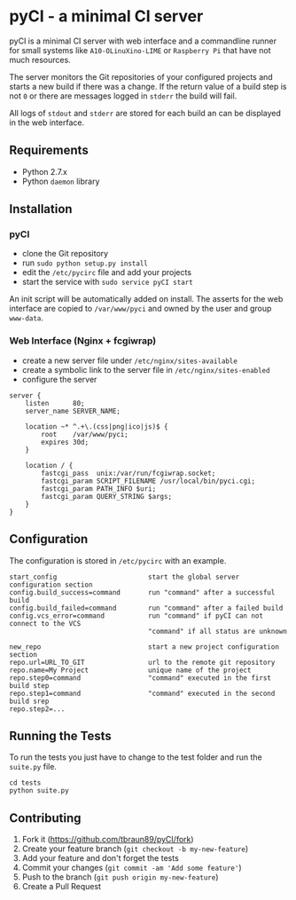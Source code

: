 # pyCI - a minimal CI server

pyCI is a minimal CI server with web interface and a commandline
runner for small systems like `A10-OLinuXino-LIME` or `Raspberry Pi`
that have not much resources.

The server monitors the Git repositories of your configured projects
and starts a new build if there was a change. If the return value of
a build step is not `0` or there are messages logged in `stderr` the
build will fail.

All logs of `stdout` and `stderr` are stored for each build an can be
displayed in the web interface.

## Requirements

* Python 2.7.x
* Python `daemon` library

## Installation

### pyCI

* clone the Git repository
* run `sudo python setup.py install`
* edit the `/etc/pycirc` file and add your projects
* start the service with `sudo service pyCI start`

An init script will be automatically added on install. The asserts
for the web interface are copied to `/var/www/pyci` and owned by the
user and group `www-data`.

### Web Interface (Nginx + fcgiwrap)

* create a new server file under `/etc/nginx/sites-available`
* create a symbolic link to the server file in `/etc/nginx/sites-enabled`
* configure the server

<b></b>

    server {
    	listen      80;
    	server_name SERVER_NAME;
    
	    location ~* ^.+\.(css|png|ico|js)$ {
	        root    /var/www/pyci;
		    expires 30d;
	    }    
    
        location / {
    	    fastcgi_pass  unix:/var/run/fcgiwrap.socket;
    	    fastcgi_param SCRIPT_FILENAME /usr/local/bin/pyci.cgi;
    	    fastcgi_param PATH_INFO $uri;
    	    fastcgi_param QUERY_STRING $args;
	    }
    }

## Configuration

The configuration is stored in `/etc/pycirc` with an example.


    start_config                       start the global server configuration section
    config.build_success=command       run "command" after a successful build
    config.build_failed=command        run "command" after a failed build
    config.vcs_error=command           run "command" if pyCI can not connect to the VCS
                                       "command" if all status are unknown
    
    new_repo                           start a new project configuration section
    repo.url=URL_TO_GIT                url to the remote git repository
    repo.name=My Project               unique name of the project
    repo.step0=command                 "command" executed in the first build step
    repo.step1=command                 "command" executed in the second build srep
    repo.step2=...

## Running the Tests

To run the tests you just have to change to the test folder and run the `suite.py` file.

    cd tests
    python suite.py

## Contributing

1. Fork it (https://github.com/tbraun89/pyCI/fork)
2. Create your feature branch (`git checkout -b my-new-feature`)
3. Add your feature and don't forget the tests
4. Commit your changes (`git commit -am 'Add some feature'`)
5. Push to the branch (`git push origin my-new-feature`)
6. Create a Pull Request
